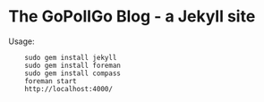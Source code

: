 # The GoPollGo Blog - a Jekyll site
Usage:
```
    sudo gem install jekyll
    sudo gem install foreman
    sudo gem install compass
    foreman start
    http://localhost:4000/
```

